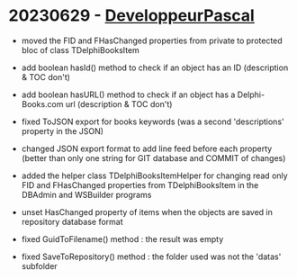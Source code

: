 # 20230629 - [DeveloppeurPascal](https://github.com/DeveloppeurPascal)

* moved the FID and FHasChanged properties from private to protected bloc of class TDelphiBooksItem
* add boolean hasId() method to check if an object has an ID (description & TOC don't)
* add boolean hasURL() method to check if an object has a Delphi-Books.com url (description & TOC don't)
* fixed ToJSON export for books keywords (was a second 'descriptions' property in the JSON)
* changed JSON export format to add line feed before each property (better than only one string for GIT database and COMMIT of changes)

* added the helper class TDelphiBooksItemHelper for changing read only FID and FHasChanged properties from TDelphiBooksItem in the DBAdmin and WSBuilder programs
* unset HasChanged property of items when the objects are saved in repository database format
* fixed GuidToFilename() method : the result was empty
* fixed SaveToRepository() method : the folder used was not the 'datas' subfolder
